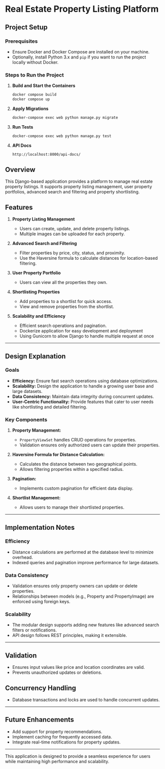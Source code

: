# Real Estate Property Listing Platform

## Project Setup

### Prerequisites
- Ensure Docker and Docker Compose are installed on your machine.
- Optionally, install Python 3.x and `pip` if you want to run the project locally without Docker.

### Steps to Run the Project

1. **Build and Start the Containers**
   ```bash
   docker compose build
   docker compose up
   ```
2. **Apply Migrations**
   ```bash
   docker-compose exec web python manage.py migrate
   ```
3. **Run Tests**
   ```bash
   docker-compose exec web python manage.py test
   ```
4. **API Docs**
   ```bash
   http://localhost:8000/api-docs/
   ```


## Overview
This Django-based application provides a platform to manage real estate property listings. It supports property listing management, user property portfolios, advanced search and filtering and property shortlisting.

## Features

1. **Property Listing Management**
   - Users can create, update, and delete property listings.
   - Multiple images can be uploaded for each property.

2. **Advanced Search and Filtering**
   - Filter properties by price, city, status, and proximity.
   - Use the Haversine formula to calculate distances for location-based filtering.

3. **User Property Portfolio**
   - Users can view all the properties they own.

4. **Shortlisting Properties**
   - Add properties to a shortlist for quick access.
   - View and remove properties from the shortlist.

5. **Scalability and Efficiency**
   - Efficient search operations and pagination.
   - Dockerize application for easy development and deployment
   - Using Gunicorn to allow Django to handle multiple request at once

---

## Design Explanation

### Goals
- **Efficiency:** Ensure fast search operations using database optimizations.
- **Scalability:** Design the application to handle a growing user base and large datasets.
- **Data Consistency:** Maintain data integrity during concurrent updates.
- **User-Centric Functionality:** Provide features that cater to user needs like shortlisting and detailed filtering.

### Key Components
1. **Property Management:**
   - `PropertyViewSet` handles CRUD operations for properties.
   - Validation ensures only authorized users can update their properties.

2. **Haversine Formula for Distance Calculation:**
   - Calculates the distance between two geographical points.
   - Allows filtering properties within a specified radius.

3. **Pagination:**
   - Implements custom pagination for efficient data display.

4. **Shortlist Management:**
   - Allows users to manage their shortlisted properties.

---

## Implementation Notes

### Efficiency
- Distance calculations are performed at the database level to minimize overhead.
- Indexed queries and pagination improve performance for large datasets.

### Data Consistency
- Validation ensures only property owners can update or delete properties.
- Relationships between models (e.g., Property and PropertyImage) are enforced using foreign keys.

### Scalability
- The modular design supports adding new features like advanced search filters or notifications.
- API design follows REST principles, making it extensible.

---

## Validation
- Ensures input values like price and location coordinates are valid.
- Prevents unauthorized updates or deletions.

## Concurrency Handling
- Database transactions and locks are used to handle concurrent updates.

---

## Future Enhancements
- Add support for property recommendations.
- Implement caching for frequently accessed data.
- Integrate real-time notifications for property updates.

---

This application is designed to provide a seamless experience for users while maintaining high performance and scalability.

